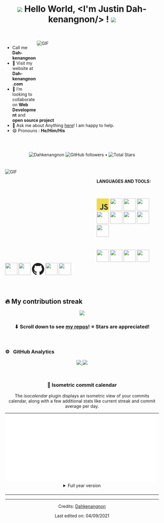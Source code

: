 <h1 align="center">
  <a target="_blank">
    <img src="https://github.com/JayantGoel001/JayantGoel001/blob/master/GIF/Earth.gif" width="24px" style="max-width:100%;">
  </a>
  Hello World,  &lt;I'm Justin Dah-kenangnon/&gt; !
    <img src="https://github.com/JayantGoel001/JayantGoel001/blob/master/GIF/Hi.gif" width="40px" />
</h1>

<br/>
<br/>
  <img align="right" height="250" width="400" alt="GIF" src="https://avatars.githubusercontent.com/u/57219141?v=4">

- Call me **Dah-kenangnon**
- 🔭 Visit my website  at **Dah-kenangnon.com**
- 👯 I’m looking to collaborate on **Web Development** and **open source project**
- 💬 Ask me about Anything [here](https://github.com/Dahkenangnon/Dahkenangnon/issues/)! I am happy to help.
- 😄 Pronouns : **He/Him/His**


<br/>
<br/>


<p align="center">  
  <img src="https://gpvc.arturio.dev/Dahkenangnon" alt="Dahkenangnon" />
  <img alt="GitHub followers" src="https://img.shields.io/github/followers/Dahkenangnon?label=Followers&style=social"> •   
  <img src="https://img.shields.io/github/stars/Dahkenangnon?label=Stars" alt="Total Stars">
</p>




#

<a target="_blank"><img align="left" height="300" width="300" alt="GIF" src="https://github.com/JayantGoel001/JayantGoel001/blob/master/GIF/github.gif"></a>
<br/>


**LANGUAGES AND TOOLS:**  


<br/>
<br/>
<code><img height="40" width="40" src="https://raw.githubusercontent.com/github/explore/80688e429a7d4ef2fca1e82350fe8e3517d3494d/topics/javascript/javascript.png"></code>
<code><img height="40" width="40" src="https://cdn.iconscout.com/icon/free/png-512/mongodb-3-1175138.png"></code>
<code><img height="40" width="40" src="https://cdn.worldvectorlogo.com/logos/nodejs-icon.svg"></code>
<code><img height="40" width="40" src="https://www.php.net/images/logos/new-php-logo.svg"></code>
<code><img height="40" width="40" src="https://upload.wikimedia.org/wikipedia/commons/5/58/Kivy_logo.png"></code>
<code><img height="40" width="40" src="https://upload.wikimedia.org/wikipedia/commons/thumb/9/95/Vue.js_Logo_2.svg/512px-Vue.js_Logo_2.svg.png"></code>
<code><img height="40" width="40" src="https://www.python.org/static/community_logos/python-powered-h-50x65.png"></code>
<code><img height="40" width="40" src="https://symfony.com/logos/symfony_black_03.png"></code>
<code><img height="40" width="40" src="https://opencv.org/wp-content/uploads/2020/07/OpenCV_logo_no_text-1.svg"></code>

# 
<code><img height="40" width="40" src="https://cdn.iconscout.com/icon/free/png-256/css-131-722685.png"></code>
<code><img height="40" width="40" src="https://www.flaticon.com/svg/static/icons/svg/1216/1216733.svg"></code>
<code><img height="40" width="40" src="https://dart.dev/assets/shared/dart/logo+text/horizontal/white-e71fb382ad5229792cc704b3ee7a88f8013e986d6e34f0956d89c453b454d0a5.svg"></code>
<code><img height="40" width="40" src="https://flutter.dev/assets/images/shared/brand/flutter/logo/flutter-lockup.png"></code>
<code><img height="40" width="40" src="https://seeklogo.com/images/F/feathersjs-logo-F9F50C6439-seeklogo.com.png"></code>
<code><img height="40" width="40" src="https://upload.wikimedia.org/wikipedia/commons/thumb/3/3f/Git_icon.svg/1024px-Git_icon.svg.png"></code>
<code><img height="40" width="40" src="https://raw.githubusercontent.com/github/explore/80688e429a7d4ef2fca1e82350fe8e3517d3494d/topics/github-api/github-api.png"></code>
<code><img height="40" width="40" src="https://encrypted-tbn0.gstatic.com/images?q=tbn:ANd9GcRT1PKsfJXnxOqnTRiIZ8VcdJDYBXD-qZnnpw&usqp=CAU"></code>
<code><img height="40" width="40" src="https://upload.wikimedia.org/wikipedia/commons/a/ab/Linux_Logo_in_Linux_Libertine_Font.svg"></code>

<br/>

#
## 🔥 My contribution streak

<p align="center">
    <img src="https://github-readme-streak-stats.herokuapp.com/?user=Dahkenangnon#version3"/>
</p>

<h3 align="center">⬇ Scroll down to see <a href="https://github.com/Dahkenangnon?tab=repositories">my repos</a>! ⭐ Stars are appreciated!</h3>




<br/>

### ⚙️ &nbsp; GitHub Analytics

<p align="center">
<a href="https://github.com/Dahkenangnon">
  <img height="180em" src="https://github-readme-stats-eight-theta.vercel.app/api?username=Dahkenangnon&show_icons=true&theme=vue-light&include_all_commits=true&count_private=true" />
  <img height="180em" src="https://github-readme-stats-eight-theta.vercel.app/api/top-langs/?username=Dahkenangnon&layout=compact&exclude_lang=java+r&theme=vue-light" />
</a>
</p>



<div align="center">


<br/>




### 📅 Isometric commit calendar

The *isocalendar* plugin displays an isometric view of your commits calendar, along with a few additional stats like current streak and commit average per day.

<table>
  <td align="center">
    <img src="https://github.com/lowlighter/lowlighter/blob/master/metrics.plugin.isocalendar.svg">
    <details><summary>Full year version</summary>
      <img src="https://github.com/lowlighter/lowlighter/blob/master/metrics.plugin.isocalendar.fullyear.svg">
    </details>
    <img width="900" height="1" alt="">
    
  </td>
</table>


------
Credits: [Dahkenangnon](https://github.com/Dahkenangnon)

Last edited on: 04/09/2021
